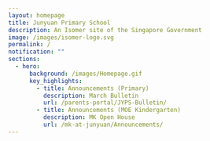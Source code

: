 ```yaml
---
layout: homepage
title: Junyuan Primary School
description: An Isomer site of the Singapore Government
image: /images/isomer-logo.svg
permalink: /
notification: ""
sections:
  - hero:
      background: /images/Homepage.gif
      key_highlights:
        - title: Announcements (Primary)
          description: March Bulletin
          url: /parents-portal/JYPS-Bulletin/
        - title: Announcements (MOE Kindergarten)
          description: MK Open House
          url: /mk-at-junyuan/Announcements/
---
```

